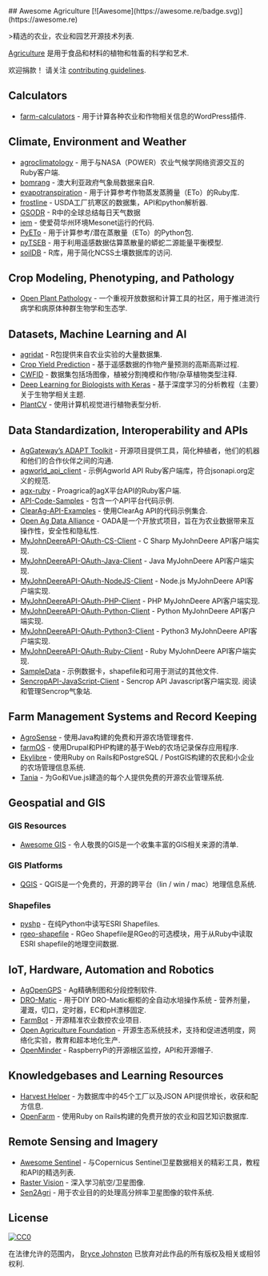 <div class="github-widget" data-repo="beaorn/awesome-agriculture"></div>
## Awesome Agriculture [![Awesome](https://awesome.re/badge.svg)](https://awesome.re)

&gt;精选的农业，农业和园艺开源技术列表.

[Agriculture](https://en.wikipedia.org/wiki/Agriculture) 是用于食品和材料的植物和牲畜的科学和艺术.

 欢迎捐款！  请关注 [contributing guidelines](https://github.com/beaorn/awesome-agriculture/blob/master/contributing.md).



## Calculators

- [farm-calculators](https://github.com/beaorn/farm-calculators) - 用于计算各种农业和作物相关信息的WordPress插件.

## Climate, Environment and Weather

- [agroclimatology](https://github.com/beaorn/agroclimatology) - 用于与NASA（POWER）农业气候学网络资源交互的Ruby客户端.
- [bomrang](https://github.com/ropensci/bomrang) - 澳大利亚政府气象局数据来自R.
- [evapotranspiration](https://github.com/beaorn/evapotranspiration) - 用于计算参考作物蒸发蒸腾量（ETo）的Ruby库.
- [frostline](https://github.com/waldoj/frostline) -  USDA工厂抗寒区的数据集，API和python解析器.
- [GSODR](https://github.com/ropensci/GSODR) -  R中的全球总结每日天气数据
- [iem](https://github.com/akrherz/iem) - 使爱荷华州环境Mesonet运行的代码.
- [PyETo](https://github.com/woodcrafty/PyETo) - 用于计算参考/潜在蒸散量（ETo）的Python包.
- [pyTSEB](https://github.com/hectornieto/pyTSEB) - 用于利用遥感数据估算蒸散量的蟒蛇二源能量平衡模型.
- [soilDB](https://github.com/ncss-tech/soilDB) -  R库，用于简化NCSS土壤数据库的访问.

## Crop Modeling, Phenotyping, and Pathology

- [Open Plant Pathology](https://www.openplantpathology.org/) - 一个重视开放数据和计算工具的社区，用于推进流行病学和病原体种群生物学和生态学.

## Datasets, Machine Learning and AI

- [agridat](https://github.com/kwstat/agridat) -  R包提供来自农业实验的大量数据集.
- [Crop Yield Prediction](https://github.com/JiaxuanYou/crop_yield_prediction) - 基于遥感数据的作物产量预测的高斯高斯过程.
- [CWFID](https://github.com/cwfid/dataset) - 数据集包括场图像，植被分割掩模和作物/杂草植物类型注释.
- [Deep Learning for Biologists with Keras](https://github.com/totti0223/deep_learning_for_biologists_with_keras) - 基于深度学习的分析教程（主要）关于生物学相关主题.
- [PlantCV](https://github.com/danforthcenter/plantcv) - 使用计算机视觉进行植物表型分析.

## Data Standardization, Interoperability and APIs

- [AgGateway’s ADAPT Toolkit](https://adaptframework.org) - 开源项目提供工具，简化种植者，他们的机器和他们的合作伙伴之间的沟通.
- [agworld_api_client](https://github.com/agworld/agworld_api_client) - 示例Agworld API Ruby客户端库，符合jsonapi.org定义的规范.
- [agx-ruby](https://github.com/beaorn/agx-ruby) -  Proagrica的agX平台API的Ruby客户端.
- [API-Code-Samples](https://github.com/aWhereAPI/API-Code-Samples) - 包含一个API平台代码示例.
- [ClearAg-API-Examples](https://github.com/IterisClearAg/ClearAg-API-Examples) - 使用ClearAg API的代码示例集合.
- [Open Ag Data Alliance](https://github.com/oada) -  OADA是一个开放式项目，旨在为农业数据带来互操作性，安全性和隐私性.
- [MyJohnDeereAPI-OAuth-CS-Client](https://github.com/JohnDeere/MyJohnDeereAPI-OAuth-CS-Client) -  C Sharp MyJohnDeere API客户端实现.
- [MyJohnDeereAPI-OAuth-Java-Client](https://github.com/JohnDeere/MyJohnDeereAPI-OAuth-Java-Client) -  Java MyJohnDeere API客户端实现.
- [MyJohnDeereAPI-OAuth-NodeJS-Client](https://github.com/JohnDeere/MyJohnDeereAPI-OAuth-NodeJS-Client) -  Node.js MyJohnDeere API客户端实现.
- [MyJohnDeereAPI-OAuth-PHP-Client](https://github.com/JohnDeere/MyJohnDeereAPI-OAuth-PHP-Client) -  PHP MyJohnDeere API客户端实现.
- [MyJohnDeereAPI-OAuth-Python-Client](https://github.com/JohnDeere/MyJohnDeereAPI-OAuth-Python-Client) -  Python MyJohnDeere API客户端实现.
- [MyJohnDeereAPI-OAuth-Python3-Client](https://github.com/JohnDeere/MyJohnDeereAPI-OAuth-Python3-Client) -  Python3 MyJohnDeere API客户端实现.
- [MyJohnDeereAPI-OAuth-Ruby-Client](https://github.com/JohnDeere/MyJohnDeereAPI-OAuth-Ruby-Client) -  Ruby MyJohnDeere API客户端实现.
- [SampleData](https://github.com/JohnDeere/SampleData) - 示例数据卡，shapefile和可用于测试的其他文件.
- [SencropAPI-JavaScript-Client](https://github.com/sencrop/sencrop-js-api-client)   -  Sencrop API Javascript客户端实现.  阅读和管理Sencrop气象站.

## Farm Management Systems and Record Keeping

- [AgroSense](https://bitbucket.org/corizon/agrosense) - 使用Java构建的免费和开源农场管理套件.
- [farmOS](https://github.com/farmOS/farmOS) - 使用Drupal和PHP构建的基于Web的农场记录保存应用程序.
- [Ekylibre](https://github.com/ekylibre/ekylibre) - 使用Ruby on Rails和PostgreSQL / PostGIS构建的农民和小企业的农场管理信息系统.
- [Tania](https://github.com/Tanibox/tania-core) - 为Go和Vue.js建造的每个人提供免费的开源农业管理系统.

## Geospatial and GIS

### GIS Resources

- [Awesome GIS](https://github.com/sshuair/awesome-gis) - 令人敬畏的GIS是一个收集丰富的GIS相关来源的清单.

### GIS Platforms

- [QGIS](https://qgis.org) -  QGIS是一个免费的，开源的跨平台（lin / win / mac）地理信息系统.

### Shapefiles

- [pyshp](https://github.com/GeospatialPython/pyshp) - 在纯Python中读写ESRI Shapefiles.
- [rgeo-shapefile](https://github.com/rgeo/rgeo-shapefile) -  RGeo Shapefile是RGeo的可选模块，用于从Ruby中读取ESRI shapefile的地理空间数据.

## IoT, Hardware, Automation and Robotics

- [AgOpenGPS](https://github.com/farmerbriantee/AgOpenGPS) -  Ag精确制图和分段控制软件.
- [DRO-Matic](https://github.com/drolsen/DRO-Matic) - 用于DIY DRO-Matic橱柜的全自动水培操作系统 - 营养剂量，灌溉，切口，定时器，EC和pH漂移固定.
- [FarmBot](https://github.com/farmbot) - 开源精准农业数控农业项目.
- [Open Agriculture Foundation](https://github.com/OpenAgricultureFoundation) - 开源生态系统技术，支持和促进透明度，网络化实验，教育和超本地化生产.
- [OpenMinder](https://github.com/autogrow/openminder) -  RaspberryPi的开源根区监控，API和开源帽子.

## Knowledgebases and Learning Resources

- [Harvest Helper](https://github.com/damwhit/harvest_helper) - 为数据库中的45个工厂以及JSON API提供增长，收获和配方信息.
- [OpenFarm](https://github.com/openfarmcc/OpenFarm) - 使用Ruby on Rails构建的免费开放的农业和园艺知识数据库.

## Remote Sensing and Imagery

- [Awesome Sentinel](https://github.com/Fernerkundung/awesome-sentinel) - 与Copernicus Sentinel卫星数据相关的精彩工具，教程和API的精选列表.
- [Raster Vision](https://github.com/azavea/raster-vision) - 深入学习航空/卫星图像.
- [Sen2Agri](https://github.com/Sen2Agri/Sen2Agri-System) - 用于农业目的的处理高分辨率卫星图像的软件系统.

## License

[![CC0](http://mirrors.creativecommons.org/presskit/buttons/88x31/svg/cc-zero.svg)](https://creativecommons.org/publicdomain/zero/1.0/)

在法律允许的范围内， [Bryce Johnston](https://github.com/beaorn) 已放弃对此作品的所有版权及相关或相邻权利.
